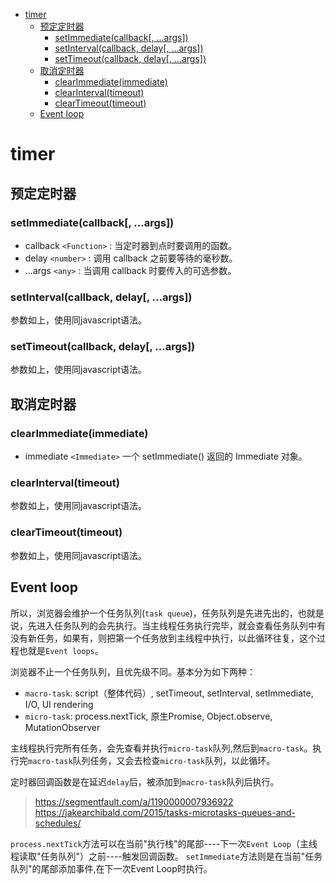 
<!-- @import "[TOC]" {cmd="toc" depthFrom=1 depthTo=6 orderedList=false} -->
<!-- code_chunk_output -->

* [timer](#timer)
	* [预定定时器](#预定定时器)
		* [setImmediate(callback[, ...args])](#setimmediatecallback-args)
		* [setInterval(callback, delay[, ...args])](#setintervalcallback-delay-args)
		* [setTimeout(callback, delay[, ...args])](#settimeoutcallback-delay-args)
	* [取消定时器](#取消定时器)
		* [clearImmediate(immediate)](#clearimmediateimmediate)
		* [clearInterval(timeout)](#clearintervaltimeout)
		* [clearTimeout(timeout)](#cleartimeouttimeout)
	* [Event loop](#event-loop)

<!-- /code_chunk_output -->

# timer

## 预定定时器

### setImmediate(callback[, ...args])

- callback `<Function>` : 当定时器到点时要调用的函数。
- delay `<number>` : 调用 callback 之前要等待的毫秒数。
- ...args `<any>` : 当调用 callback 时要传入的可选参数。

### setInterval(callback, delay[, ...args])

参数如上，使用同javascript语法。

### setTimeout(callback, delay[, ...args])

参数如上，使用同javascript语法。

## 取消定时器

### clearImmediate(immediate)

 - immediate `<Immediate>` 一个 setImmediate() 返回的 Immediate 对象。

### clearInterval(timeout)

参数如上，使用同javascript语法。

### clearTimeout(timeout)

参数如上，使用同javascript语法。

## Event loop

所以，浏览器会维护一个任务队列(`task queue`)，任务队列是先进先出的，也就是说，先进入任务队列的会先执行。当主线程任务执行完毕，就会查看任务队列中有没有新任务，如果有，则把第一个任务放到主线程中执行，以此循环往复，这个过程也就是`Event loops`。

浏览器不止一个任务队列，且优先级不同。基本分为如下两种：

 - `macro-task`: script（整体代码）, setTimeout, setInterval, setImmediate, I/O, UI rendering
 - `micro-task`: process.nextTick, 原生Promise, Object.observe, MutationObserver

主线程执行完所有任务，会先查看并执行`micro-task`队列,然后到`macro-task`。执行完`macro-task`队列任务，又会去检查`micro-task`队列，以此循环。

定时器回调函数是在延迟`delay`后，被添加到`macro-task`队列后执行。

> https://segmentfault.com/a/1190000007936922
> https://jakearchibald.com/2015/tasks-microtasks-queues-and-schedules/

`process.nextTick`方法可以在当前"执行栈"的尾部----下一次`Event Loop`（主线程读取"任务队列"）之前----触发回调函数。
`setImmediate`方法则是在当前"任务队列"的尾部添加事件,在下一次Event Loop时执行。
